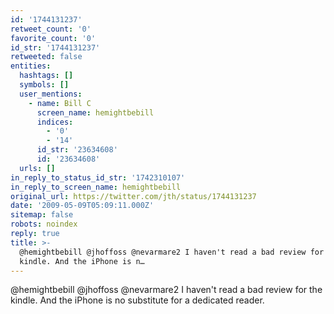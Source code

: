 ```yaml
---
id: '1744131237'
retweet_count: '0'
favorite_count: '0'
id_str: '1744131237'
retweeted: false
entities:
  hashtags: []
  symbols: []
  user_mentions:
    - name: Bill C
      screen_name: hemightbebill
      indices:
        - '0'
        - '14'
      id_str: '23634608'
      id: '23634608'
  urls: []
in_reply_to_status_id_str: '1742310107'
in_reply_to_screen_name: hemightbebill
original_url: https://twitter.com/jth/status/1744131237
date: '2009-05-09T05:09:11.000Z'
sitemap: false
robots: noindex
reply: true
title: >-
  @hemightbebill @jhoffoss @nevarmare2 I haven't read a bad review for the
  kindle. And the iPhone is n…
---
```


@hemightbebill @jhoffoss @nevarmare2 I haven't read a bad review for the kindle. And the iPhone is no substitute for a dedicated reader.